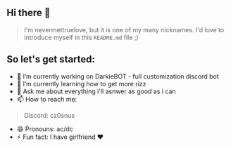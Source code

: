 ## Hi there 👋

> I'm nevermettruelove, but it is one of my many nicknames.
> I'd love to introduce myself in this `README.md` file ;)

## So let's get started:
- 🔭 I’m currently working on DarkieBOT - full customization discord bot
- 🌱 I’m currently learning how to get more rizz
- 💬 Ask me about everything i'll asnwer as good as i can
- 📫 How to reach me:
> Discord: cz0snus
- 😄 Pronouns: ac/dc
- ⚡ Fun fact: I have girlfriend ❤️

<!--
**nevermettruelove/nevermettruelove** is a ✨ _special_ ✨ repository because its `README.md` (this file) appears on your GitHub profile.

Here are some ideas to get you started:

- 🔭 I’m currently working on ...
- 🌱 I’m currently learning ...
- 👯 I’m looking to collaborate on ...
- 🤔 I’m looking for help with ...
- 💬 Ask me about ...
- 📫 How to reach me: ...
- 😄 Pronouns: ...
- ⚡ Fun fact: ...
-->
